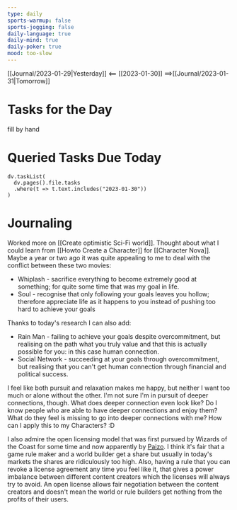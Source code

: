 ```yaml
---
type: daily
sports-warmup: false
sports-jogging: false
daily-language: true
daily-mind: true
daily-poker: true
mood: too-slow
---
```


[[Journal/2023-01-29|Yesterday]] <== [[2023-01-30]] ==>[[Journal/2023-01-31|Tomorrow]]


# Tasks for the Day

fill by hand


# Queried Tasks Due Today

```dataviewjs
dv.taskList(
  dv.pages().file.tasks
  .where(t => t.text.includes("2023-01-30"))
)
```



# Journaling

Worked more on [[Create optimistic Sci-Fi world]]. Thought about what I could learn from [[Howto Create a Character]] for [[Character Nova]].
Maybe a year or two ago it was quite appealing to me to deal with the conflict between these two movies:
 - Whiplash - sacrifice everything to become extremely good at something; for quite some time that was my goal in life.
 - Soul - recognise that only following your goals leaves you hollow; therefore appreciate life as it happens to you instead of pushing too hard to achieve your goals

Thanks to today's research I can also add:
 - Rain Man - failing to achieve your goals despite overcommitment, but realising on the path what you truly value and that this is actually possible for you: in this case human connection.
 - Social Network - succeeding at your goals through overcommitment, but realising that you can't get human connection through financial and political success.

I feel like both pursuit and relaxation makes me happy, but neither I want too much or alone without the other.
I'm not sure I'm in pursuit of deeper connections, though. What does deeper connection even look like? Do I know people who are able to have deeper connections and enjoy them? What do they feel is missing to go into deeper connections with me?
How can I apply this to my Characters? :D

I also admire the open licensing model that was first pursued by Wizards of the Coast for some time and now apparently by [Paizo](https://paizo.com/community/blog/v5748dyo6si7v). I think it's fair that a game rule maker and a world builder get a share but usually in today's markets the shares are ridiculously too high. Also, having a rule that you can revoke a license agreement any time you feel like it, that gives a power imbalance between different content creators which the licenses will always try to avoid. An open license allows fair negotiation between the content creators and doesn't mean the world or rule builders get nothing from the profits of their users.